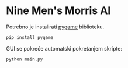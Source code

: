 # Nine Men's Morris AI 
Potrebno je instalirati [pygame](https://pypi.org/project/pygame/) biblioteku. 

```bash 
pip install pygame 
``` 

GUI se pokreće automatski pokretanjem skripte: 

```bash 
python main.py
```
